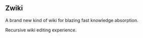 ## Zwiki

A brand new kind of wiki for blazing fast knowledge absorption.

Recursive wiki editing experience.
